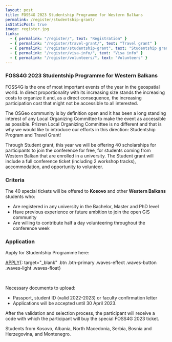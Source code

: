 ```yaml
---
layout: post
title: FOSS4G 2023 Studentship Programme for Western Balkans
permalink: /register/studentship-grant/
isStaticPost: true
image: register.jpg
links:
  - { permalink: "/register/", text: "Registration" }
  - { permalink: "/register/travel-grant/", text: "Travel grant" }
  - { permalink: "/register/studentship-grant", text: "Studentship grant" }
  - { permalink: "/register/visa-info/", text: "Visa info" }
  - { permalink: "/register/volunteers/", text: "Volunteers" }
---
```


### FOSS4G 2023 Studentship Programme for Western Balkans

FOSS4G is the one of most important events of the year in the geospatial world. In direct proportionality with its increasing size stands the increasing costs to organize it and, as a direct consequence, the increasing participation cost that might not be accessible to all interested.

The OSGeo community is by definition open and it has been a long standing interest of any Local Organizing Committee to make the event as accessible as possible. Prizren Local Organizing Committee is no different and that is why we would like to introduce our efforts in this direction: Studentship Program and Travel Grant!

Through Student grant, this year we will be offering 40 scholarships for participants to join the conference for free, for students coming from Western Balkan that are enrolled in a university. The Student grant will include a full conference ticket (including 2 workshop tracks), accommodation, and opportunity to volunteer.

### Criteria

The 40 special tickets will be offered to **Kosovo** and other **Western Balkans** students who:

- Are registered in any university in the Bachelor, Master and PhD level
- Have previous experience or future ambition to join the open GIS community
- Are willing to contribute half a day volunteering throughout the conference week

### Application

Apply for Studentship Programme here:

[APPLY](https://forms.gle/hvzf9EbLjsFcrnwG7){: target="\_blank" .btn .btn-primary .waves-effect .waves-button .waves-light .waves-float}

<br>

Necessary documents to upload:

- Passport, student ID (valid 2022-2023) or faculty confirmation letter
- Applications will be accepted until 30 April 2023.

After the validation and selection process, the participant will receive a code with which the participant will buy the special FOSS4G 2023 ticket.

Students from Kosovo, Albania, North Macedonia, Serbia, Bosnia and Herzegovina, and Montenegro.
